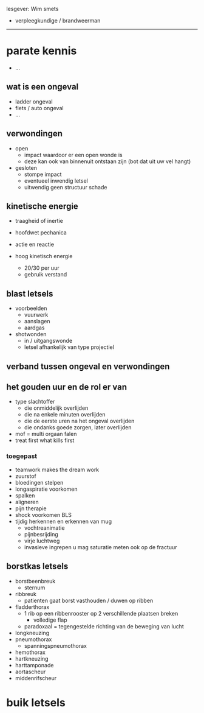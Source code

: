 lesgever: Wim smets
- verpleegkundige / brandweerman

---
# parate kennis
- ...
## wat is een ongeval
- ladder ongeval
- fiets / auto ongeval
- ...
## verwondingen
- open
	- impact waardoor er een open wonde is
	- deze kan ook van binnenuit ontstaan zijn (bot dat uit uw vel hangt)
- gesloten
	- stompe impact
	- eventueel inwendig letsel
	- uitwendig geen structuur schade
## kinetische energie
- traagheid of inertie
- hoofdwet pechanica
- actie en reactie

- hoog kinetisch energie
	- 20/30 per uur
	- gebruik verstand

## blast letsels
- voorbeelden
	- vuurwerk
	- aanslagen
	- aardgas
- shotwonden
	- in / uitgangswonde
	- letsel afhankelijk van type projectiel
## verband tussen ongeval en verwondingen
## het gouden uur en de rol er van
- type slachtoffer
	- die onmiddelijk overlijden
	- die na enkele minuten overlijden
	- die de eerste uren na het ongeval overlijden
	- die ondanks goede zorgen, later overlijden
- mof = multi orgaan falen
- treat first what kills first
### toegepast
- teamwork makes the dream work
- zuurstof
- bloedingen stelpen
- longaspiratie voorkomen
- spalken
- aligneren
- pijn therapie
- shock voorkomen BLS
- tijdig herkennen en erkennen van mug
	- vochtreanimatie
	- pijnbesrijding
	- virje luchtweg
	- invasieve ingrepen
u mag saturatie meten ook op de fractuur
## borstkas letsels
- borstbeenbreuk
	- sternum
- ribbreuk
	- patienten gaat borst vasthouden / duwen op ribben
- fladderthorax
	- 1 rib op een ribbenrooster op 2 verschillende plaatsen breken
		- volledige flap
	- paradoxaal = tegengestelde richting van de beweging van lucht
- longkneuzing
- pneumothorax
	- spanningspneumothorax
- hemothorax
- hartkneuzing
- harttamponade
- aortascheur
- middenrifscheur

# buik letsels
